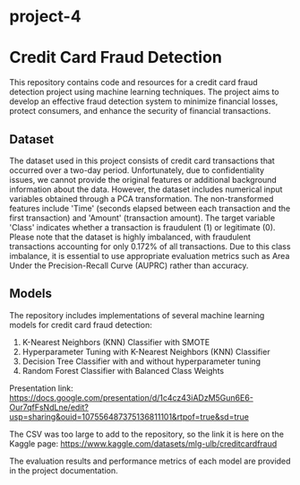 # project-4

# Credit Card Fraud Detection
This repository contains code and resources for a credit card fraud detection project using machine learning techniques. The project aims to develop an effective fraud detection system to minimize financial losses, protect consumers, and enhance the security of financial transactions.
## Dataset
The dataset used in this project consists of credit card transactions that occurred over a two-day period. Unfortunately, due to confidentiality issues, we cannot provide the original features or additional background information about the data. However, the dataset includes numerical input variables obtained through a PCA transformation. The non-transformed features include 'Time' (seconds elapsed between each transaction and the first transaction) and 'Amount' (transaction amount). The target variable 'Class' indicates whether a transaction is fraudulent (1) or legitimate (0).
Please note that the dataset is highly imbalanced, with fraudulent transactions accounting for only 0.172% of all transactions. Due to this class imbalance, it is essential to use appropriate evaluation metrics such as Area Under the Precision-Recall Curve (AUPRC) rather than accuracy.
## Models
The repository includes implementations of several machine learning models for credit card fraud detection:
1. K-Nearest Neighbors (KNN) Classifier with SMOTE 
2. Hyperparameter Tuning with K-Nearest Neighbors (KNN) Classifier
3. Decision Tree Classifier with and without hyperparameter tuning
4. Random Forest Classifier with Balanced Class Weights

Presentation link: https://docs.google.com/presentation/d/1c4cz43iADzM5Gun6E6-Our7qfFsNdLne/edit?usp=sharing&ouid=107556487375136811101&rtpof=true&sd=true

The CSV was too large to add to the repository, so the link it is here on the Kaggle page: https://www.kaggle.com/datasets/mlg-ulb/creditcardfraud

The evaluation results and performance metrics of each model are provided in the project documentation.
